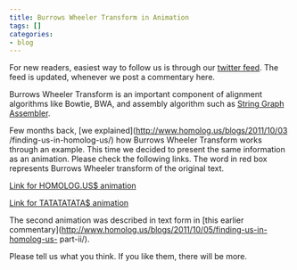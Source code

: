 ```yaml
---
title: Burrows Wheeler Transform in Animation
tags: []
categories:
- blog
---
```

For new readers, easiest way to follow us is through our [twitter
feed](https://twitter.com/#!/homolog_us/). The feed is updated, whenever we
post a commentary here.
<!--more-->

Burrows Wheeler Transform is an important component of alignment algorithms
like Bowtie, BWA, and assembly algorithm such as [String Graph
Assembler](http://www.homolog.us/blogs/2012/02/11/string-graph-assembler/).

Few months back, [we explained](http://www.homolog.us/blogs/2011/10/03
/finding-us-in-homolog-us/) how Burrows Wheeler Transform works through an
example. This time we decided to present the same information as an animation.
Please check the following links. The word in red box represents Burrows
Wheeler transform of the original text.

[Link for HOMOLOG.US$ animation](http://homolog.us/animation/bwt-b.html)

[Link for TATATATATA$ animation](http://homolog.us/animation/bwtAT-b.html)

The second animation was described in text form in [this earlier
commentary](http://www.homolog.us/blogs/2011/10/05/finding-us-in-homolog-us-
part-ii/).

Please tell us what you think. If you like them, there will be more.

